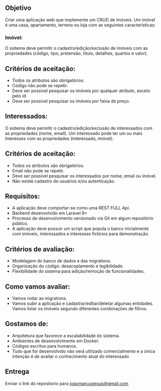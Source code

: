 <h2>Objetivo</h2>
Criar uma aplicação web que implemente um CRUD de imóveis. Um imóvel é uma casa, apartamento, terreno ou loja com as seguintes características:

<h3>Imóvel:</h3>
O sistema deve permitir o cadastro/edição/exclusão de imóveis com as propriedades (código, tipo, pretensão, título, detalhes, quartos e valor).

<h2>
Critérios de aceitação:
  </h2>

* Todos os atributos são obrigatórios.
* Código não pode se repetir.
* Deve ser possível pesquisar os imóveis por qualquer atributo, exceto pelo id.
* Deve ser possível pesquisar os imóveis por faixa de preço.

<h2>
Interessados:
  </h2>
  
O sistema deve permitir o cadastro/edição/exclusão de interessados com as propriedades (nome, email). Um interessado pode ter um ou mais Interesses com as propriedades (interessado, imóvel).

<h2>
Critérios de aceitação:
</h2>

* Todos os atributos são obrigatórios.
* Email não pode se repetir.
* Deve ser possível pesquisar os interessados por nome, email ou imóvel.
* Não existe cadastro de usuários e/ou autenticação.

<h2>
Requisitos:
 </h2>
 
* A aplicação deve comportar-se como uma REST FULL Api.
* Backend desenvolvido em Laravel 8+
* Processo de desenvolvimento versionado via Git em algum repositório público.
* A aplicação deve possuir um script que popula o banco inicialmente com imóveis, interessados e interesses fictícios para demonstração.

<h2>Critérios de avaliação:</h2>

* Modelagem do banco de dados e das migrations.
* Organização do código: desacoplamento e legibilidade.
* Flexibilidade do sistema para adição/remoção de funcionalidades.

<h2>Como vamos avaliar:</h2>

* Vamos rodar as migrations.
* Vamos subir a aplicação e cadastrar/editar/deletar algumas entidades. Vamos listar os imóveis segundo diferentes combinações de filtros.

<h2>Gostamos de:</h2>

* Arquitetura que favorece a escalabilidade do sistema.
* Ambientes de desenvolvimento em Docker.
* Códigos escritos para humanos.
* Tudo que for desenvolvido não será utilizado comercialmente e a única intenção é de avaliar o conhecimento atual do interessado

<h2>Entrega</h2>

Enviar o link do repositorio para joaomarcusjesus@gmail.com
